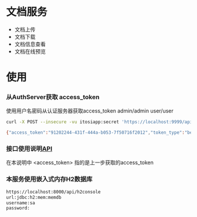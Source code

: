 # 文档服务

* 文档上传
* 文档下载
* 文档信息查看
* 文档在线预览

# 使用

### 从AuthServer获取 access_token
使用用户名密码从认证服务器获取access\_token
admin/admin
user/user

```sh
curl -X POST --insecure -vu itosiapp:secret 'https://localhost:9999/api/oauth/token?username=admin&password=admin&grant_type=password'

{"access_token":"91202244-431f-444a-b053-7f50716f2012","token_type":"bearer","refresh_token":"e6f8624f-213d-4343-a971-980e83f734be","expires_in":1738,"scope":"read write"}
```

### 接口使用说明[API](http://htmlpreview.github.com/?https://github.com/coolbeevip/itosi-microservices/blob/master/core/document-service/apidoc/index.html) 
在本说明中 <access_token> 指的是上一步获取的access_token

### 本服务使用嵌入式内存H2数据库

```sh
https://localhost:8000/api/h2console
url:jdbc:h2:mem:memdb
username:sa
password:
```
